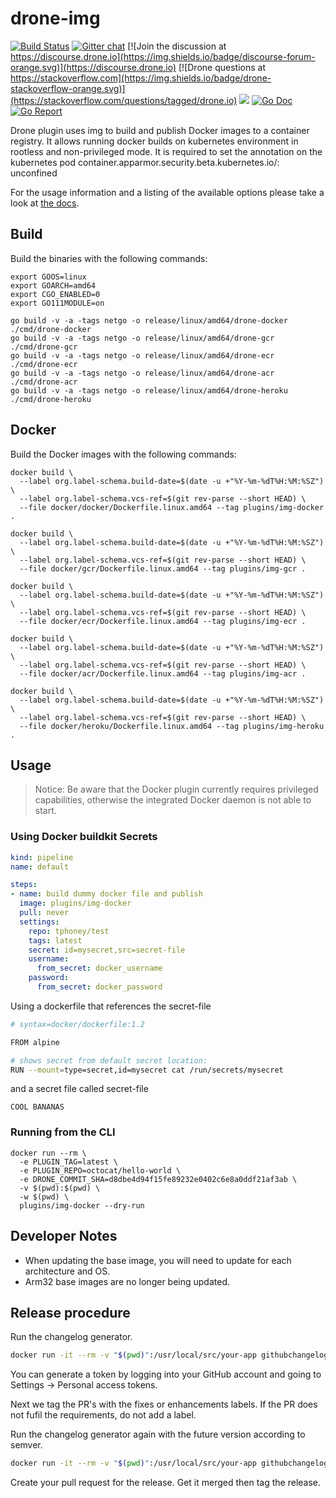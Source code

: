 # drone-img

[![Build Status](http://cloud.drone.io/api/badges/drone-plugins/drone-img/status.svg)](http://cloud.drone.io/drone-plugins/drone-img)
[![Gitter chat](https://badges.gitter.im/drone/drone.png)](https://gitter.im/drone/drone)
[![Join the discussion at https://discourse.drone.io](https://img.shields.io/badge/discourse-forum-orange.svg)](https://discourse.drone.io)
[![Drone questions at https://stackoverflow.com](https://img.shields.io/badge/drone-stackoverflow-orange.svg)](https://stackoverflow.com/questions/tagged/drone.io)
[![](https://images.microbadger.com/badges/image/plugins/docker.svg)](https://microbadger.com/images/plugins/docker "Get your own image badge on microbadger.com")
[![Go Doc](https://godoc.org/github.com/drone-plugins/drone-img?status.svg)](http://godoc.org/github.com/drone-plugins/drone-img)
[![Go Report](https://goreportcard.com/badge/github.com/drone-plugins/drone-img)](https://goreportcard.com/report/github.com/drone-plugins/drone-img)

Drone plugin uses img to build and publish Docker images to a container registry. It allows running docker builds on kubernetes environment in rootless and non-privileged mode. It is required to set the annotation on the kubernetes pod container.apparmor.security.beta.kubernetes.io/<container-name>: unconfined

For the usage information and a listing of the available options please take a look at [the docs](http://plugins.drone.io/drone-plugins/drone-img/).

## Build

Build the binaries with the following commands:

```console
export GOOS=linux
export GOARCH=amd64
export CGO_ENABLED=0
export GO111MODULE=on

go build -v -a -tags netgo -o release/linux/amd64/drone-docker ./cmd/drone-docker
go build -v -a -tags netgo -o release/linux/amd64/drone-gcr ./cmd/drone-gcr
go build -v -a -tags netgo -o release/linux/amd64/drone-ecr ./cmd/drone-ecr
go build -v -a -tags netgo -o release/linux/amd64/drone-acr ./cmd/drone-acr
go build -v -a -tags netgo -o release/linux/amd64/drone-heroku ./cmd/drone-heroku
```

## Docker

Build the Docker images with the following commands:

```console
docker build \
  --label org.label-schema.build-date=$(date -u +"%Y-%m-%dT%H:%M:%SZ") \
  --label org.label-schema.vcs-ref=$(git rev-parse --short HEAD) \
  --file docker/docker/Dockerfile.linux.amd64 --tag plugins/img-docker .

docker build \
  --label org.label-schema.build-date=$(date -u +"%Y-%m-%dT%H:%M:%SZ") \
  --label org.label-schema.vcs-ref=$(git rev-parse --short HEAD) \
  --file docker/gcr/Dockerfile.linux.amd64 --tag plugins/img-gcr .

docker build \
  --label org.label-schema.build-date=$(date -u +"%Y-%m-%dT%H:%M:%SZ") \
  --label org.label-schema.vcs-ref=$(git rev-parse --short HEAD) \
  --file docker/ecr/Dockerfile.linux.amd64 --tag plugins/img-ecr .

docker build \
  --label org.label-schema.build-date=$(date -u +"%Y-%m-%dT%H:%M:%SZ") \
  --label org.label-schema.vcs-ref=$(git rev-parse --short HEAD) \
  --file docker/acr/Dockerfile.linux.amd64 --tag plugins/img-acr .

docker build \
  --label org.label-schema.build-date=$(date -u +"%Y-%m-%dT%H:%M:%SZ") \
  --label org.label-schema.vcs-ref=$(git rev-parse --short HEAD) \
  --file docker/heroku/Dockerfile.linux.amd64 --tag plugins/img-heroku .
```

## Usage

> Notice: Be aware that the Docker plugin currently requires privileged capabilities, otherwise the integrated Docker daemon is not able to start.

### Using Docker buildkit Secrets

```yaml
kind: pipeline
name: default

steps:
- name: build dummy docker file and publish
  image: plugins/img-docker
  pull: never
  settings:
    repo: tphoney/test
    tags: latest
    secret: id=mysecret,src=secret-file
    username:
      from_secret: docker_username
    password:
      from_secret: docker_password
```

Using a dockerfile that references the secret-file 

```bash
# syntax=docker/dockerfile:1.2

FROM alpine

# shows secret from default secret location:
RUN --mount=type=secret,id=mysecret cat /run/secrets/mysecret
```

and a secret file called secret-file

```
COOL BANANAS
```


### Running from the CLI

```console
docker run --rm \
  -e PLUGIN_TAG=latest \
  -e PLUGIN_REPO=octocat/hello-world \
  -e DRONE_COMMIT_SHA=d8dbe4d94f15fe89232e0402c6e8a0ddf21af3ab \
  -v $(pwd):$(pwd) \
  -w $(pwd) \
  plugins/img-docker --dry-run
```

## Developer Notes

- When updating the base image, you will need to update for each architecture and OS.
- Arm32 base images are no longer being updated.

## Release procedure

Run the changelog generator.

```BASH
docker run -it --rm -v "$(pwd)":/usr/local/src/your-app githubchangeloggenerator/github-changelog-generator -u drone-plugins -p drone-img -t <secret github token>
```

You can generate a token by logging into your GitHub account and going to Settings -> Personal access tokens.

Next we tag the PR's with the fixes or enhancements labels. If the PR does not fufil the requirements, do not add a label.

Run the changelog generator again with the future version according to semver.

```BASH
docker run -it --rm -v "$(pwd)":/usr/local/src/your-app githubchangeloggenerator/github-changelog-generator -u drone-plugins -p drone-img -t <secret token> --future-release v1.0.0
```

Create your pull request for the release. Get it merged then tag the release.
